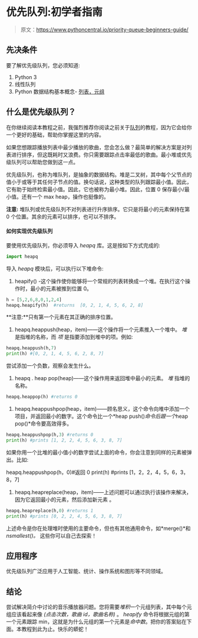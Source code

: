 # 优先队列:初学者指南

> 原文：<https://www.pythoncentral.io/priority-queue-beginners-guide/>

## **先决条件**

要了解优先级队列，您必须知道:

1.  Python 3
2.  线性队列
3.  Python 数据结构基本概念- [列表，元组](/python-lists-and-tuples/)

## 什么是优先级队列？

在你继续阅读本教程之前，我强烈推荐你阅读之前关于[队列](https://www.pythoncentral.io/use-queue-beginners-guide/)的教程，因为它会给你一个更好的基础，帮助你掌握这里的内容。

如果您想跟踪播放列表中最少播放的歌曲，您会怎么做？最简单的解决方案是对列表进行排序，但这既耗时又浪费。你只需要跟踪点击率最低的歌曲。最小堆或优先级队列可以帮助您做到这一点。

优先级队列，也称为堆队列，是抽象的数据结构。堆是二叉树，其中每个父节点的值小于或等于其任何子节点的值。换句话说，这种类型的队列跟踪最小值。因此，它有助于始终检索最小值。因此，它也被称为最小堆。因此，位置 0 保存最小/最小值。还有一个 max heap，操作也挺像的。

**注意:** 堆队列或优先级队列不对列表进行升序排序。它只是将最小的元素保持在第 0 个位置。其余的元素可以排序，也可以不排序。

#### **如何实现优先级队列**

要使用优先级队列，你必须导入 *heapq* 库。这是按如下方式完成的:

```py
import heapq
```

导入 *heapq* 模块后，可以执行以下堆命令:

1.  heapify() -这个操作使你能够将一个常规的列表转换成一个堆。在执行这个操作时，最小的元素被推到位置 0。

```py
h = [5,2,6,8,0,1,2,4]
heapq.heapify(h)  #returns  [0, 2, 1, 4, 5, 6, 2, 8]
```

**注意:**只有第一个元素在其正确的排序位置。

1.  heapq.heappush(heap，item)——这个操作将一个元素推入一个堆中。 *堆* 是指堆的名称，而 *项* 是指要添加到堆中的项。例如:

```py
heapq.heappush(h,7)
print(h) #[0, 2, 1, 4, 5, 6, 2, 8, 7]
```

尝试添加一个负数，观察会发生什么。

1.  heapq . heap pop(heap)——这个操作用来返回堆中最小的元素。 *堆* 指堆的名称。

```py
heapq.heappop(h) #returns 0
```

1.  heapq.heappushpop(heap，item)——顾名思义，这个命令向堆中添加一个项目，并返回最小的数字。这个命令比一个*heap push()*命令后跟一个*heap pop()*命令要高效得多。

```py
heapq.heappushpop(h,3) #returns 0
print(h) #prints [1, 2, 2, 4, 5, 6, 3, 8, 7]
```

如果你用一个比堆的最小值小的数字尝试上面的命令，你会注意到同样的元素被弹出。比如:

heapq.heappushpop(h，0)#返回 0 print(h) #prints [1，2，2，4，5，6，3，8，7]

1.  heapq.heapreplace(heap，item)——上述问题可以通过执行该操作来解决，因为它返回最小的元素，然后添加新元素 。

```py
heapq.heapreplace(h,0) #returns 1
print(h) #prints [0, 2, 2, 4, 5, 6, 3, 8, 7]
```

上述命令是你在处理堆时使用的主要命令，但也有其他通用命令，如*merge()*和 *nsmallest()。* 这些你可以自己去探索！

## **应用程序**

优先级队列广泛应用于人工智能、统计、操作系统和图形等不同领域。

## **结论**

尝试解决简介中讨论的音乐播放器问题。您将需要*堆积*一个元组列表，其中每个元组应该看起来像 *(点击次数，歌曲 id，歌曲名称)* 。 *heapify* 命令将根据元组的第一个元素跟踪 min，这就是为什么元组的第一个元素是*命中数*。把你的答案贴在下面。本教程到此为止。快乐的蟒蛇！